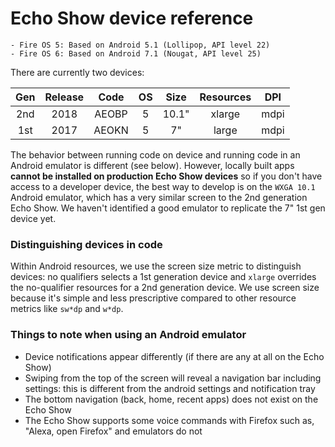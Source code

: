 # Echo Show device reference
    - Fire OS 5: Based on Android 5.1 (Lollipop, API level 22)
    - Fire OS 6: Based on Android 7.1 (Nougat, API level 25)

There are currently two devices:

| Gen | Release | Code  | OS | Size | Resources | DPI  |
|:---:|:-------:|:-----:|:--:|:----:|:---------:|:----:|
| 2nd | 2018    | AEOBP | 5  | 10.1"| xlarge    | mdpi |
| 1st | 2017    | AEOKN | 5  | 7"   | large     | mdpi |

The behavior between running code on device and running code in an Android emulator is different (see below). However, locally built apps **cannot be installed on production Echo Show devices** so if you don't have access to a developer device, the best way to develop is on the `WXGA 10.1` Android emulator, which has a very similar screen to the 2nd generation Echo Show. We haven't identified a good emulator to replicate the 7" 1st gen device yet.

### Distinguishing devices in code
Within Android resources, we use the screen size metric to distinguish devices: no qualifiers selects a 1st generation device and `xlarge` overrides the no-qualifier resources for a 2nd generation device. We use screen size because it's simple and less prescriptive compared to other resource metrics like `sw*dp` and `w*dp`.

### Things to note when using an Android emulator
- Device notifications appear differently (if there are any at all on the Echo Show)
- Swiping from the top of the screen will reveal a navigation bar including settings: this is different from the android settings and notification tray
- The bottom navigation (back, home, recent apps) does not exist on the Echo Show
- The Echo Show supports some voice commands with Firefox such as, "Alexa, open Firefox" and emulators do not

